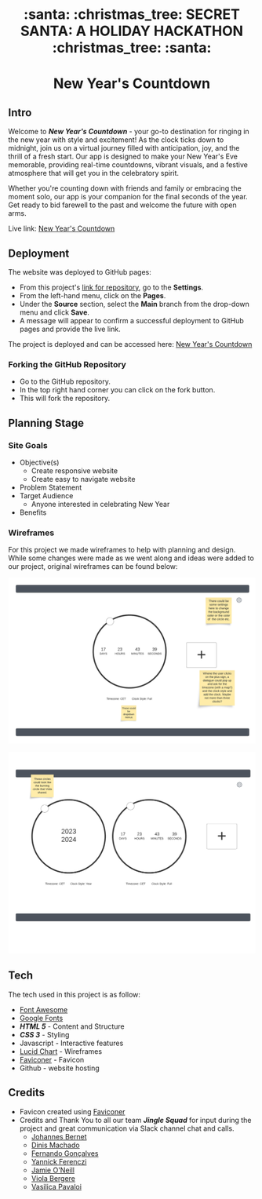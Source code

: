 <h1 align="center"><strong> :santa: :christmas_tree: SECRET SANTA: A HOLIDAY HACKATHON :christmas_tree: :santa:</strong></h1>

<h1 align="center"><strong>New Year's Countdown</strong></h1>

## **Intro**
Welcome to ***New Year's Countdown*** -  your go-to destination for ringing in the new year with style and excitement! As the clock ticks down to midnight, join us on a virtual journey filled with anticipation, joy, and the thrill of a fresh start. Our app is designed to make your New Year's Eve memorable, providing real-time countdowns, vibrant visuals, and a festive atmosphere that will get you in the celebratory spirit.

Whether you're counting down with friends and family or embracing the moment solo, our app is your companion for the final seconds of the year. Get ready to bid farewell to the past and welcome the future with open arms.

Live link: [New Year's Countdown](https://nacht-falter.github.io/new-years-countdown/)

## **Deployment**

The website was deployed to GitHub pages:

- From this project's [link for repository](https://github.com/nacht-falter/new-years-countdown), go to the **Settings**.
- From the left-hand menu, click on the **Pages**.
- Under the **Source** section, select the **Main** branch from the drop-down menu and click **Save**.
- A message will appear to confirm a successful deployment to GitHub pages and provide the live link.

The project is deployed and can be accessed here: [New Year's Countdown](https://nacht-falter.github.io/new-years-countdown/)

### Forking the GitHub Repository
- Go to the GitHub repository.
- In the top right hand corner you can click on the fork button.
- This will fork the repository.

## **Planning Stage**

### **Site Goals**

- Objective(s)
  - Create responsive website
  - Create easy to navigate website
- Problem Statement
- Target Audience
  - Anyone interested in celebrating New Year
- Benefits

### **Wireframes**

For this project we made wireframes to help with planning and design. While some changes were made as we went along and ideas were added to our project, original wireframes can be found below:

![Wireframes](assets/wireframes/countdown_wireframe1.png)

![Wireframes](assets/wireframes/countdown_wireframe2.png)

## **Tech**
The tech used in this project is as follow:
- [Font Awesome](https://fontawesome.com/)
- [Google Fonts](https://fonts.google.com/)
- ***HTML 5*** - Content and Structure
- ***CSS 3*** - Styling
- Javascript - Interactive features
- [Lucid Chart](https://www.lucidchart.com) - Wireframes
- [Faviconer](http://www.faviconer.com/) - Favicon
- Github - website hosting

## **Credits**

- Favicon created using [Faviconer](http://www.faviconer.com/)
- Credits and Thank You to all our team ***Jingle Squad*** for input during the project and great communication via Slack channel chat and calls.
  - [Johannes Bernet](https://github.com/nacht-falter)
  - [Dinis Machado](https://github.com/DinisMachado87)
  - [Fernando Gonçalves](https://github.com/Goncalves95)
  - [Yannick Ferenczi](https://github.com/yannickferenczi)
  - [Jamie O'Neill](https://github.com/jamie33o)
  - [Viola Bergere](https://github.com/violaberg)
  - [Vasilica Pavaloi](https://github.com/Vasi012)